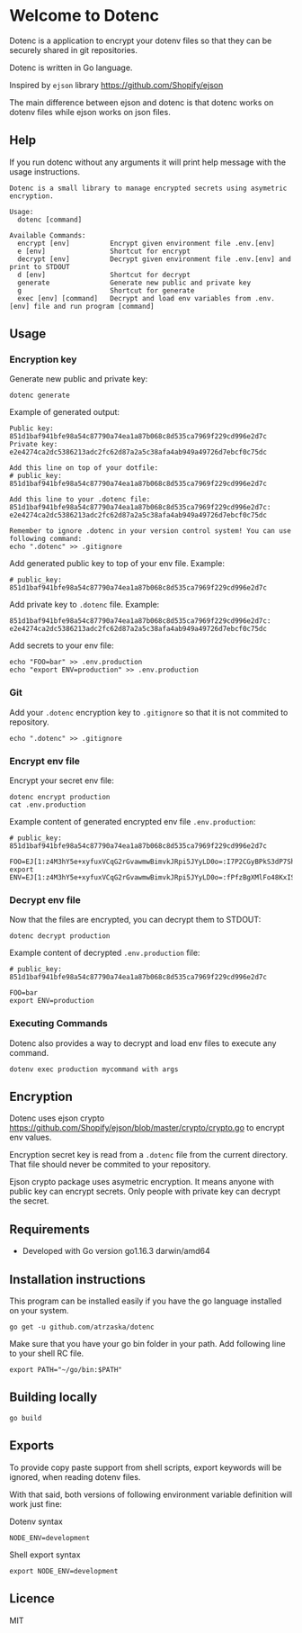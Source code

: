 # Welcome to Dotenc

Dotenc is a application to encrypt your dotenv files
so that they can be securely shared in git repositories.

Dotenc is written in Go language.

Inspired by `ejson` library https://github.com/Shopify/ejson

The main difference between ejson and dotenc is that
dotenc works on dotenv files while ejson works on json files.

## Help

If you run dotenc without any arguments it will print help message with the usage instructions.

    Dotenc is a small library to manage encrypted secrets using asymetric encryption.

    Usage:
      dotenc [command]

    Available Commands:
      encrypt [env]          Encrypt given environment file .env.[env]
      e [env]                Shortcut for encrypt
      decrypt [env]          Decrypt given environment file .env.[env] and print to STDOUT
      d [env]                Shortcut for decrypt
      generate               Generate new public and private key
      g                      Shortcut for generate
      exec [env] [command]   Decrypt and load env variables from .env.[env] file and run program [command]

## Usage

### Encryption key

Generate new public and private key:

    dotenc generate

Example of generated output:

    Public key: 851d1baf941bfe98a54c87790a74ea1a87b068c8d535ca7969f229cd996e2d7c
    Private key: e2e4274ca2dc5386213adc2fc62d87a2a5c38afa4ab949a49726d7ebcf0c75dc

    Add this line on top of your dotfile:
    # public_key: 851d1baf941bfe98a54c87790a74ea1a87b068c8d535ca7969f229cd996e2d7c

    Add this line to your .dotenc file:
    851d1baf941bfe98a54c87790a74ea1a87b068c8d535ca7969f229cd996e2d7c: e2e4274ca2dc5386213adc2fc62d87a2a5c38afa4ab949a49726d7ebcf0c75dc

    Remember to ignore .dotenc in your version control system! You can use following command:
    echo ".dotenc" >> .gitignore

Add generated public key to top of your env file. Example:

    # public_key: 851d1baf941bfe98a54c87790a74ea1a87b068c8d535ca7969f229cd996e2d7c

Add private key to `.dotenc` file. Example:

    851d1baf941bfe98a54c87790a74ea1a87b068c8d535ca7969f229cd996e2d7c: e2e4274ca2dc5386213adc2fc62d87a2a5c38afa4ab949a49726d7ebcf0c75dc

Add secrets to your env file:

    echo "FOO=bar" >> .env.production
    echo "export ENV=production" >> .env.production

### Git

Add your `.dotenc` encryption key to `.gitignore` so that it is not commited to repository.

    echo ".dotenc" >> .gitignore

### Encrypt env file

Encrypt your secret env file:

    dotenc encrypt production
    cat .env.production

Example content of generated encrypted env file `.env.production`:

    # public_key: 851d1baf941bfe98a54c87790a74ea1a87b068c8d535ca7969f229cd996e2d7c

    FOO=EJ[1:z4M3hY5e+xyfuxVCqG2rGvawmwBimvkJRpi5JYyLD0o=:I7P2CGyBPkS3dP7Sh/3VYFg2Aa0T6VdX:oqEhBaNMA54bDhOotPqVsqBH1g==]
    export ENV=EJ[1:z4M3hY5e+xyfuxVCqG2rGvawmwBimvkJRpi5JYyLD0o=:fPfzBgXMlFo48KxIS4wpAembxuVUgPjA:L+3ZdxinpRixIn5IsTtDkc6AwaFu6SoVX14=]

### Decrypt env file

Now that the files are encrypted, you can decrypt them to STDOUT:

    dotenc decrypt production

Example content of decrypted `.env.production` file:

    # public_key: 851d1baf941bfe98a54c87790a74ea1a87b068c8d535ca7969f229cd996e2d7c

    FOO=bar
    export ENV=production

### Executing Commands

Dotenc also provides a way to decrypt and load env files to execute any command.

    dotenv exec production mycommand with args

## Encryption

Dotenc uses ejson crypto https://github.com/Shopify/ejson/blob/master/crypto/crypto.go to encrypt env values.

Encryption secret key is read from a `.dotenc` file from the current directory.
That file should never be commited to your repository.

Ejson crypto package uses asymetric encryption.
It means anyone with public key can encrypt secrets.
Only people with private key can decrypt the secret.

## Requirements

- Developed with Go version go1.16.3 darwin/amd64

## Installation instructions

This program can be installed easily if you have the go language installed on your system.

    go get -u github.com/atrzaska/dotenc

Make sure that you have your go bin folder in your path. Add following line to your shell RC file.

    export PATH="~/go/bin:$PATH"

## Building locally

    go build

## Exports

To provide copy paste support from shell scripts, export keywords will be ignored, when reading dotenv files.

With that said, both versions of following environment variable definition will work just fine:

Dotenv syntax

    NODE_ENV=development

Shell export syntax

    export NODE_ENV=development

## Licence

MIT
